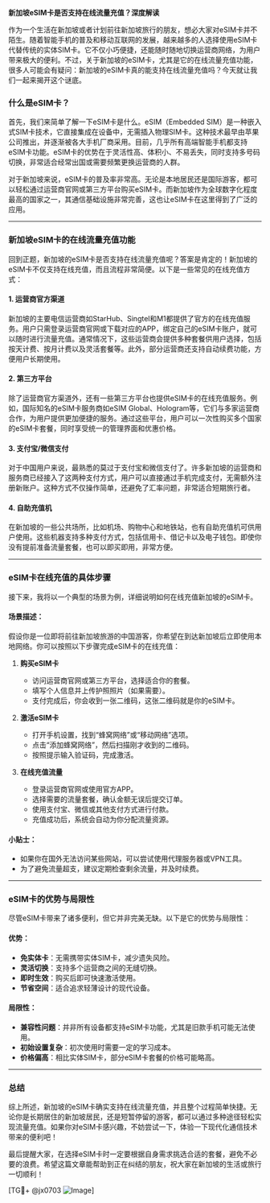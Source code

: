 **新加坡eSIM卡是否支持在线流量充值？深度解读**

作为一个生活在新加坡或者计划前往新加坡旅行的朋友，想必大家对eSIM卡并不陌生。随着智能手机的普及和移动互联网的发展，越来越多的人选择使用eSIM卡代替传统的实体SIM卡。它不仅小巧便捷，还能随时随地切换运营商网络，为用户带来极大的便利。不过，关于新加坡的eSIM卡，尤其是它的在线流量充值功能，很多人可能会有疑问：新加坡的eSIM卡真的能支持在线流量充值吗？今天就让我们一起来揭开这个谜底。

### 什么是eSIM卡？

首先，我们来简单了解一下eSIM卡是什么。eSIM（Embedded SIM）是一种嵌入式SIM卡技术，它直接集成在设备中，无需插入物理SIM卡。这种技术最早由苹果公司推出，并逐渐被各大手机厂商采用。目前，几乎所有高端智能手机都支持eSIM卡功能。eSIM卡的优势在于灵活性高、体积小、不易丢失，同时支持多号码切换，非常适合经常出国或需要频繁更换运营商的人群。

对于新加坡来说，eSIM卡的普及率非常高。无论是本地居民还是国际游客，都可以轻松通过运营商官网或第三方平台购买eSIM卡。而新加坡作为全球数字化程度最高的国家之一，其通信基础设施非常完善，这也让eSIM卡在这里得到了广泛的应用。

---

### 新加坡eSIM卡的在线流量充值功能

回到正题，新加坡的eSIM卡是否支持在线流量充值呢？答案是肯定的！新加坡的eSIM卡不仅支持在线充值，而且流程非常简便。以下是一些常见的在线充值方式：

#### 1. **运营商官方渠道**
   新加坡的主要电信运营商如StarHub、Singtel和M1都提供了官方的在线充值服务。用户只需登录运营商官网或下载对应的APP，绑定自己的eSIM卡账户，就可以随时进行流量充值。通常情况下，这些运营商会提供多种套餐供用户选择，包括按天计费、按月计费以及灵活套餐等。此外，部分运营商还支持自动续费功能，方便用户长期使用。

#### 2. **第三方平台**
   除了运营商官方渠道外，还有一些第三方平台也提供eSIM卡的在线充值服务。例如，国际知名的eSIM卡服务商如eSIM Global、Hologram等，它们与多家运营商合作，为用户提供更加便捷的服务。通过这些平台，用户可以一次性购买多个国家的eSIM卡套餐，同时享受统一的管理界面和优惠价格。

#### 3. **支付宝/微信支付**
   对于中国用户来说，最熟悉的莫过于支付宝和微信支付了。许多新加坡的运营商和服务商已经接入了这两种支付方式，用户可以直接通过手机完成支付，无需额外注册新账户。这种方式不仅操作简单，还避免了汇率问题，非常适合短期旅行者。

#### 4. **自助充值机**
   在新加坡的一些公共场所，比如机场、购物中心和地铁站，也有自助充值机可供用户使用。这些机器支持多种支付方式，包括信用卡、借记卡以及电子钱包。即使你没有提前准备流量套餐，也可以即买即用，非常方便。

---

### eSIM卡在线充值的具体步骤

接下来，我将以一个典型的场景为例，详细说明如何在线充值新加坡的eSIM卡。

#### 场景描述：
假设你是一位即将前往新加坡旅游的中国游客，你希望在到达新加坡后立即使用本地网络。你可以按照以下步骤完成eSIM卡的在线充值：

1. **购买eSIM卡**
   - 访问运营商官网或第三方平台，选择适合你的套餐。
   - 填写个人信息并上传护照照片（如果需要）。
   - 支付完成后，你会收到一张二维码，这张二维码就是你的eSIM卡。

2. **激活eSIM卡**
   - 打开手机设置，找到“蜂窝网络”或“移动网络”选项。
   - 点击“添加蜂窝网络”，然后扫描刚才收到的二维码。
   - 按照提示输入验证码，完成激活。

3. **在线充值流量**
   - 登录运营商官网或使用官方APP。
   - 选择需要的流量套餐，确认金额无误后提交订单。
   - 使用支付宝、微信或其他支付方式进行付款。
   - 充值成功后，系统会自动为你分配流量资源。

#### 小贴士：
- 如果你在国外无法访问某些网站，可以尝试使用代理服务器或VPN工具。
- 为了避免流量超支，建议定期检查剩余流量，并及时续费。

---

### eSIM卡的优势与局限性

尽管eSIM卡带来了诸多便利，但它并非完美无缺。以下是它的优势与局限性：

#### 优势：
- **免实体卡**：无需携带实体SIM卡，减少遗失风险。
- **灵活切换**：支持多个运营商之间的无缝切换。
- **即时生效**：购买后即可快速激活使用。
- **节省空间**：适合追求轻薄设计的现代设备。

#### 局限性：
- **兼容性问题**：并非所有设备都支持eSIM卡功能，尤其是旧款手机可能无法使用。
- **初始设置复杂**：初次使用时需要一定的学习成本。
- **价格偏高**：相比实体SIM卡，部分eSIM卡套餐的价格可能略高。

---

### 总结

综上所述，新加坡的eSIM卡确实支持在线流量充值，并且整个过程简单快捷。无论你是长期居住的新加坡居民，还是短暂停留的游客，都可以通过多种途径轻松实现流量充值。如果你对eSIM卡感兴趣，不妨尝试一下，体验一下现代化通信技术带来的便利吧！

最后提醒大家，在选择eSIM卡时一定要根据自身需求挑选合适的套餐，避免不必要的浪费。希望这篇文章能帮助到正在纠结的朋友，祝大家在新加坡的生活或旅行一切顺利！

[TG💪+ @jx0703 ![Image](https://github.com/user-attachments/assets/dbca1d08-cadb-493c-b0ec-ad6f7a83f270)]